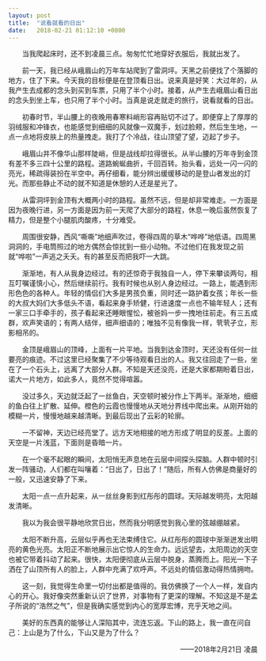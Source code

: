 ```yaml
---
layout: post
title:  "说看就看的日出"
date:   2018-02-21 01:12:10 +0800
---
```


　　当我爬起床时，还不到凌晨三点。匆匆忙忙地穿好衣服后，我就出发了。

　　前一天，我已经从峨眉山的万年车站爬到了雷洞坪。天黑之前便找了个落脚的地方，住了下来。今天我的目标便是在登顶看日出。说来真是好笑：大过年的，从我产生去成都的念头到买到车票，只用了半个小时。接着，从产生去峨眉山看日出的念头到坐上车，也只用了半个小时。当真是说走就走的旅行，说看就看的日出。

　　初春时节，半山腰上的夜晚用春寒料峭形容再贴切不过了。即便穿上了厚厚的羽绒服和冲锋衣，也能感觉到细细的风就像一双魔手，划过脸颊，然后生生地，一点一点地将皮肤上的热量拽走。我打了个冷战，往山顶望了望，迈起了步子。

　　峨眉山并不像华山那样陡峭，但是战线却拉得很长。从半山腰的万年寺到金顶有差不多三四十公里的路程。道路蜿蜒曲折，千回百转。抬头看，远处一闪一闪的亮光，稀疏得装扮在半空中。再仔细看，能分辨出缓缓移动的是登山者发出的灯光。而那些静止不动的就不知道是休憩的人还是星光了。

　　从雷洞坪到金顶有大概两小时的路程。虽然不远，但是却非常难走。一方面是因为夜晚行进，另一方面是因为前一天爬了大部分的路程，休息一晚后虽然恢复了精力，但是整个小腿肌肉酸疼，十分难受。

　　周围很安静，西风“嘶嘶”地细声吹过，卷得四周的草木“哗哗”地低语。四周黑洞洞的，手电筒照过的地方偶然会惊扰到一些小动物。不过他们在我发现之前就“哗啦”一声逃之夭夭。有的甚至反而把我吓一大跳。

　　渐渐地，有人从我身边经过。有的还惊奇于我独自一人，停下来攀谈两句，相互叮嘱谨慎小心，然后继续前行。我有时候也从别人身边经过。一路上，能遇到形形色色的各种人。年轻的情侣们大多是男孩负重，同时还一路护着女孩；年长一些的大叔大妈们大多低头不语，看起来身手矫健，行进速度一点也不输年轻人；还有一家三口手牵手的，孩子看起来还睡眼惺忪，被爸妈一步一拽地往前走。有三五成群，欢声笑语的；有两人结伴，细声细语的；唯独不见有像我一样，茕茕孑立，形影相吊的。

　　金顶是峨眉山的顶峰，上面有一片平地。当我到达金顶时，天还没有任何一丝要亮的痕迹。不过这里已经聚集了不少等待观看日出的人。我又往回走了一些，坐在了一个石头上，远离了大部分人群。不知是天还没亮，还是大家都期盼着日出，诺大一片地方，如此多人，竟然不觉得喧嚣。

　　没过多久，天边就泛起了一丝鱼白，天空顿时被分作上下两半。渐渐地，细细的鱼白往上扩散、延伸。橙色的云霞也慢慢地从天地分界线中爬出来。从刚开始的模糊一片，慢慢地越来越清晰。到最后现出了云彩的轮廓。

　　一不留神，天边已经亮堂了。远方天地相接的地方形成了明显的反差。上面的天空是一片浅蓝，下面则是昏暗一片。

　　在一个毫不起眼的瞬间，太阳悄无声息地在云层中间探头探脑。人群中顿时引发一阵骚动，人们都在叫嚷着：“日出了，日出了！”随后，所有人仿佛是商量好的一般，又迅速安静了下来。

　　太阳一点一点升起来，从一丝丝身影到红彤彤的圆球。天际越发明亮，太阳越发清晰。

　　我以为我会很平静地欣赏日出，然而我分明感觉到我心里的弦越绷越紧。

　　太阳不断升高，云层似乎再也无法束缚住它。从红彤彤的圆球中渐渐迸发出明亮的黄色光亮。太阳正不断地展示出它惊人的生命力。远远望去，太阳周边的天空也被它带着抖动了起来。很快，太阳便彻底从云层中脱身，蒸腾而上。阳光一下子洒在了山顶所有人的脸上，人群中充满了欢呼声。不远处的情侣激动得热情拥吻。

　　这一刻，我觉得生命里一切付出都是值得的。我仿佛换了一个人一样，发自内心的开心。我好像突然重新认识了世界，对事物有了更深的理解。不知这是不是孟子所说的“浩然之气”，但是我确实感觉到内心的宽厚宏博，充乎天地之间。

　　美好的东西真的能够让人深陷其中，流连忘返。下山的路上，我一直在问自己：上山是为了什么，下山又是为了什么？

<p align="right">——2018年2月21日 凌晨</p>